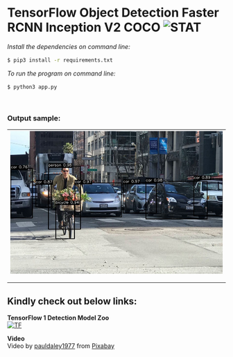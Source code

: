 # TensorFlow Object Detection Faster RCNN Inception V2 COCO ![STAT](https://img.shields.io/badge/Build-passing-green)

_Install the dependencies on command line:_

```sh
$ pip3 install -r requirements.txt
```

_To run the program on command line:_

```sh
$ python3 app.py
```

</br>

### Output sample:

| ![thumbnail](/images/output.jpeg) |
| --------------------------------- |

---

## Kindly check out below links:

**TensorFlow 1 Detection Model Zoo** </br>
[![TF](https://img.shields.io/badge/TensorFlow-Model_Zoo-orange)](https://github.com/tensorflow/models/blob/master/research/object_detection/g3doc/tf1_detection_zoo.md)

**Video** </br>
Video by <a href="https://pixabay.com/users/pauldaley1977-10215152/?utm_source=link-attribution&amp;utm_medium=referral&amp;utm_campaign=image&amp;utm_content=29649">pauldaley1977</a> from <a href="https://pixabay.com/?utm_source=link-attribution&amp;utm_medium=referral&amp;utm_campaign=image&amp;utm_content=29649">Pixabay</a>

</br>
